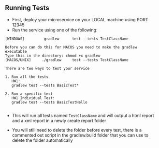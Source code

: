 
## Running Tests

- First, deploy your microservice on your LOCAL machine using PORT 12345
- Run the service using one of the following:
~~~
[WINDOWS]         gradlew      test --tests TestClassName

Before you can do this for MACOS you need to make the gradlew executable 
Type this in the directory: chmod +x gradlew 
[MACOS/UNIX]     ./gradlew     test --tests TestClassName 

There are two ways to test your service 

1. Run all the tests
   HW1:
   gradlew test --tests BasicTest*
   
2. Run a specific test
   HW1 Individual Test:
   gradlew test --tests BasicTestHello
  
~~~

- This will run all tests named `TestClassName` and will output a html report and a xml report in a newly create report folder

- You will still need to delete the folder before every test, there is a commented out script in the gradlew.build folder that you can use to delete the folder automatically
